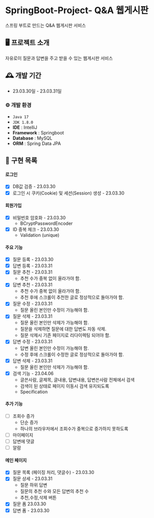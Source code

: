 # SpringBoot-Project- Q&A 웹게시판
스프링 부트로 만드는 Q&A 웹게시판 서비스


## 🖥️ 프로젝트 소개
자유로이 질문과 답변을 주고 받을 수 있는 웹게시판 서비스

## 🕰️ 개발 기간
* 23.03.30일 - 23.03.31일

### ⚙️ 개발 환경
- `Java 17`
- `JDK 1.8.0`
- **IDE** : IntelliJ
- **Framework** : Springboot
- **Database** : MySQL
- **ORM** : Spring Data JPA

## 📌 구현 목록
#### 로그인
- [x] DB값 검증 - 23.03.30
- [x] 로그인 시 쿠키(Cookie) 및 세션(Session) 생성 - 23.03.30
#### 회원가입
- [x] 비밀번호 암호화 - 23.03.30
  - BCryptPasswordEncoder
- [x] ID 중복 체크 - 23.03.30
  - Validation (unique)
#### 주요 기능
- [x] 질문 등록 - 23.03.30
- [x] 답변 등록 - 23.03.31
- [x] 질문 추천 - 23.03.31
  - 추천 수가 중복 없이 올라가야 함.
- [x] 답변 추천 - 23.03.31
  - 추천 수가 중복 없이 올라가야 함.
  - 추천 후에 스크롤이 추천한 글로 정상적으로 돌아가야 함.
- [x] 질문 수정 - 23.03.31
  - 질문 올린 본인만 수정이 가능해야 함.
- [x] 질문 삭제 - 23.03.31
  - 질문 올린 본인만 삭제가 가능해야 함.
  - 질문을 삭제하면 질문에 대한 답변도 자동 삭제.
  - 질문 삭제시 기존 페이지로 리다이렉팅 되어야 함.
- [x] 답변 수정 - 23.03.31
  - 답변 올린 본인만 수정이 가능해야 함.
  - 수정 후에 스크롤이 수정한 글로 정상적으로 돌아가야 함.
- [x] 답변 삭제 - 23.03.31
  - 질문 올린 본인만 삭제가 가능해야 함.
- [x] 검색 기능 - 23.04.06
  - 글쓴사람, 글제목, 글내용, 답변내용, 답변쓴사람 전체에서 검색
  - 검색이 된 상태로 페이지 이동시 검색 유지되도록
  - Specification

#### 추가 기능 
- [ ] 조회수 증가
  - 단순 증가
  - 하나의 브라우저에서 조회수가 중복으로 증가하지 못하도록
- [ ] 마이페이지
- [ ] 답변에 댓글
- [ ] 알람

#### 메인 페이지
- [x] 질문 목록 (페이징 처리, 댓글수) - 23.03.30
- [x] 질문 상세 - 23.03.31
  - 질문 하위 답변
  - 질문의 추천 수와 모든 답변의 추천 수
  - 추천,수정,삭제 버튼
- [x] 질문 폼 23.03.30
- [x] 답변 폼 - 23.03.30
